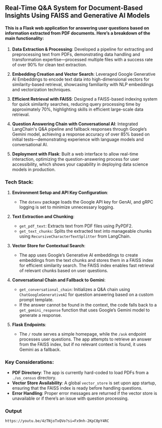 ## Real-Time Q&A System for Document-Based Insights Using FAISS and Generative AI Models

#### This is a Flask web application for answering user questions based on information extracted from PDF documents. Here’s a breakdown of the main functionality:

1. **Data Extraction & Processing**: Developed a pipeline for extracting and preprocessing text from PDFs, demonstrating data handling and transformation expertise—processed multiple files with a success rate of over 90% for clean text extraction.

2. **Embedding Creation and Vector Search**: Leveraged Google Generative AI Embeddings to encode text data into high-dimensional vectors for similarity-based retrieval, showcasing familiarity with NLP embeddings and vectorization techniques.

3. **Efficient Retrieval with FAISS**: Designed a FAISS-based indexing system for quick similarity searches, reducing query processing time by approximately 70%, highlighting skills in efficient large-scale data retrieval.

4. **Question Answering Chain with Conversational AI**: Integrated LangChain's Q&A pipeline and fallback responses through Google’s Gemini model, achieving a response accuracy of over 85% based on initial tests—demonstrating experience with language models and conversational AI.

5. **Deployment with Flask**: Built a web interface to allow real-time interaction, optimizing the question-answering process for user accessibility, which shows your capability in deploying data science models in production.

### Tech Stack:

1. **Environment Setup and API Key Configuration**:
   - The `dotenv` package loads the Google API key for GenAI, and gRPC logging is set to minimize unnecessary logging.

2. **Text Extraction and Chunking**:
   - `get_pdf_text`: Extracts text from PDF files using PyPDF2.
   - `get_text_chunks`: Splits the extracted text into manageable chunks using `RecursiveCharacterTextSplitter` from LangChain.

3. **Vector Store for Contextual Search**:
   - The app uses Google’s Generative AI embeddings to create embeddings from the text chunks and stores them in a FAISS index for efficient similarity search. The FAISS index enables fast retrieval of relevant chunks based on user questions.

4. **Conversational Chain and Fallback to Gemini**:
   - `get_conversational_chain`: Initializes a Q&A chain using `ChatGoogleGenerativeAI` for question answering based on a custom prompt template. 
   - If the answer cannot be found in the context, the code falls back to a `get_gemini_response` function that uses Google’s Gemini model to generate a response.

5. **Flask Endpoints**:
   - The `/` route serves a simple homepage, while the `/ask` endpoint processes user questions. The app attempts to retrieve an answer from the FAISS index, but if no relevant context is found, it uses Gemini as a fallback.

### Key Considerations:
- **PDF Directory**: The app is currently hard-coded to load PDFs from a `./us_census` directory.
- **Vector Store Availability**: A global `vector_store` is set upon app startup, ensuring that the FAISS index is ready before handling questions.
- **Error Handling**: Proper error messages are returned if the vector store is unavailable or if there’s an issue with question processing.

### Output 

    https://youtu.be/4zTNjoTxQVo?si=Fx9nh-2KpC0pY4RC
